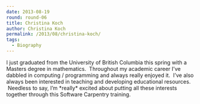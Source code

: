 ```yaml
---
date: 2013-08-19
round: round-06
title: Christina Koch
author: Christina Koch
permalink: /2013/08/christina-koch/
tags:
  - Biography
---
```

I just graduated from the University of British Columbia this spring with a Masters degree in mathematics.  Throughout my academic career I&#8217;ve dabbled in computing / programming and always really enjoyed it.  I&#8217;ve also always been interested in teaching and developing educational resources.  Needless to say, I&#8217;m \*really\* excited about putting all these interests together through this Software Carpentry training.
